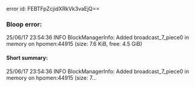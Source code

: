 error id: FEBTFpZcjidXRkVk3vaEjQ==
### Bloop error:

25/06/17 23:54:36 INFO BlockManagerInfo: Added broadcast_7_piece0 in memory on hpomen:44915 (size: 7.6 KiB, free: 4.5 GiB)
#### Short summary: 

25/06/17 23:54:36 INFO BlockManagerInfo: Added broadcast_7_piece0 in memory on hpomen:44915 (size: 7...